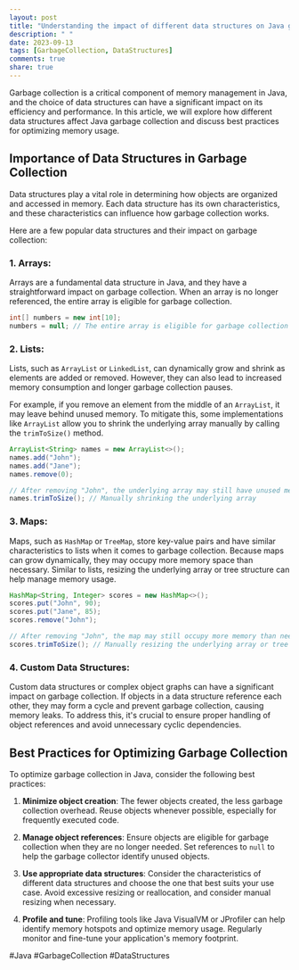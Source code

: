 ```yaml
---
layout: post
title: "Understanding the impact of different data structures on Java garbage collection"
description: " "
date: 2023-09-13
tags: [GarbageCollection, DataStructures]
comments: true
share: true
---
```


Garbage collection is a critical component of memory management in Java, and the choice of data structures can have a significant impact on its efficiency and performance. In this article, we will explore how different data structures affect Java garbage collection and discuss best practices for optimizing memory usage.

## Importance of Data Structures in Garbage Collection

Data structures play a vital role in determining how objects are organized and accessed in memory. Each data structure has its own characteristics, and these characteristics can influence how garbage collection works.

Here are a few popular data structures and their impact on garbage collection:

### 1. Arrays:

Arrays are a fundamental data structure in Java, and they have a straightforward impact on garbage collection. When an array is no longer referenced, the entire array is eligible for garbage collection.

```java
int[] numbers = new int[10];
numbers = null; // The entire array is eligible for garbage collection
```

### 2. Lists:

Lists, such as `ArrayList` or `LinkedList`, can dynamically grow and shrink as elements are added or removed. However, they can also lead to increased memory consumption and longer garbage collection pauses.

For example, if you remove an element from the middle of an `ArrayList`, it may leave behind unused memory. To mitigate this, some implementations like `ArrayList` allow you to shrink the underlying array manually by calling the `trimToSize()` method.

```java
ArrayList<String> names = new ArrayList<>();
names.add("John");
names.add("Jane");
names.remove(0);

// After removing "John", the underlying array may still have unused memory
names.trimToSize(); // Manually shrinking the underlying array
```

### 3. Maps:

Maps, such as `HashMap` or `TreeMap`, store key-value pairs and have similar characteristics to lists when it comes to garbage collection. Because maps can grow dynamically, they may occupy more memory space than necessary. Similar to lists, resizing the underlying array or tree structure can help manage memory usage.

```java
HashMap<String, Integer> scores = new HashMap<>();
scores.put("John", 90);
scores.put("Jane", 85);
scores.remove("John");

// After removing "John", the map may still occupy more memory than needed
scores.trimToSize(); // Manually resizing the underlying array or tree structure
```

### 4. Custom Data Structures:

Custom data structures or complex object graphs can have a significant impact on garbage collection. If objects in a data structure reference each other, they may form a cycle and prevent garbage collection, causing memory leaks. To address this, it's crucial to ensure proper handling of object references and avoid unnecessary cyclic dependencies.

## Best Practices for Optimizing Garbage Collection

To optimize garbage collection in Java, consider the following best practices:

1. **Minimize object creation**: The fewer objects created, the less garbage collection overhead. Reuse objects whenever possible, especially for frequently executed code.

2. **Manage object references**: Ensure objects are eligible for garbage collection when they are no longer needed. Set references to `null` to help the garbage collector identify unused objects.

3. **Use appropriate data structures**: Consider the characteristics of different data structures and choose the one that best suits your use case. Avoid excessive resizing or reallocation, and consider manual resizing when necessary.

4. **Profile and tune**: Profiling tools like Java VisualVM or JProfiler can help identify memory hotspots and optimize memory usage. Regularly monitor and fine-tune your application's memory footprint.

#Java #GarbageCollection #DataStructures